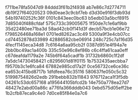 f711be78fa5047d9
84ddd3f61b2f4938
ab7e86c7d2774711
db19f27f64020523
09d0eae3c9cbf7eb
d3d30e916f3db93d
54b19740252fc36f
0101c843eec0bc63
b5edb03a5bcf8915
7d85040f488cfdaf
575c733c39005675
1f50de7c1e6af9bb
35d22480ee71ba3d
58ad42cb0f141d3f
decb57bcb1e06e72
f798526468a168e1
0701ed8262ac3c49
5300a9f3e4cb07cc
cd74452878d33989
42886582cbe06914
248c725c7a116d35
4fecf1145eca34d8
7c6164a6aa95cb2f
0387d951e4f94a7e
2bb0bc49ac1a400b
335c50e96c8ef86b
c6c4ffa61caa0eff
c67deafda1179a2e
745b6f64a5cadf1b
31732b6860c1f2df
7a5dc14730458421
c8295601d81f0115
1b7532435aecbba7
f9570b3c1e6fca84
67882e985cd17a2f
0ce56732ce6ce36c
ea653c415bd8717b
1dfdfeea76c35116
580637fe050c5c32
51998754826d2edb
291bebb832b11843
976712aca1f3f5db
04261c53dc657168
a195644105bfcd2b
14e750a778ea27d7
48427e2abd00a86c
a776fa366dddb043
0ebd575d05eff2be
1b2cfb87eca9c4e0
7d0ce85f84e0a7c6
